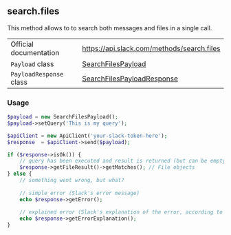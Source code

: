 ## search.files

This method allows to to search both messages and files in a single call.

| | |
|-------------------------|-------------------------------------------------------------------------------------------------------------------------------------------|
| Official documentation  | https://api.slack.com/methods/search.files                                                                                                  |
| `Payload` class         | [SearchFilesPayload](https://github.com/cleentfaar/slack/blob/master/src/CL/Slack/Payload/SearchFilesPayload.php)                             |
| `PayloadResponse` class | [SearchFilesPayloadResponse](https://github.com/cleentfaar/slack/blob/master/src/CL/Slack/Payload/SearchFilesPayloadResponse.php)             |


### Usage

```php
$payload = new SearchFilesPayload();
$payload->setQuery('This is my query');

$apiClient = new ApiClient('your-slack-token-here');
$response  = $apiClient->send($payload);

if ($response->isOk()) {
    // query has been executed and result is returned (but can be empty)
    $response->getFileResult()->getMatches(); // File objects
} else {
    // something went wrong, but what?
    
    // simple error (Slack's error message)
    echo $response->getError();
    
    // explained error (Slack's explanation of the error, according to the documentation)
    echo $response->getErrorExplanation();
}
```

